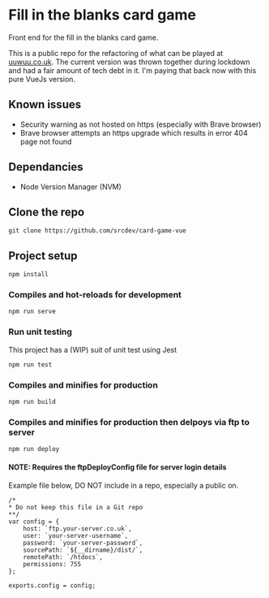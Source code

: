 # Fill in the blanks card game
Front end for the fill in the blanks card game.

This is a public repo for the refactoring of what can be played at [uuwuu.co.uk](http://uuwuu.co.uk).
The current version was thrown together during lockdown and had a fair amount of tech debt in it. I'm paying that back now with this pure VueJs version.

## Known issues
* Security warning as not hosted on https (especially with Brave browser)
* Brave browser attempts an https upgrade which results in error 404 page not found

## Dependancies
* Node Version Manager (NVM)

## Clone the repo
```
git clone https://github.com/srcdev/card-game-vue
```

## Project setup
```
npm install
```

### Compiles and hot-reloads for development
```
npm run serve
```

### Run unit testing
This project has a (WIP) suit of unit test using Jest
```
npm run test
```

### Compiles and minifies for production
```
npm run build
```
### Compiles and minifies for production then delpoys via ftp to server
```
npm run deploy
```
#### NOTE: Requires the ftpDeployConfig file for server login details
Example file below, DO NOT include in a repo, especially a public on.
```
/*
* Do not keep this file in a Git repo
**/
var config = {
    host: `ftp.your-server.co.uk`,
    user: `your-server-username`,
    password: `your-server-password`,
    sourcePath: `${__dirname}/dist/`,
    remotePath: `/htdocs`,
    permissions: 755
};

exports.config = config;
```

